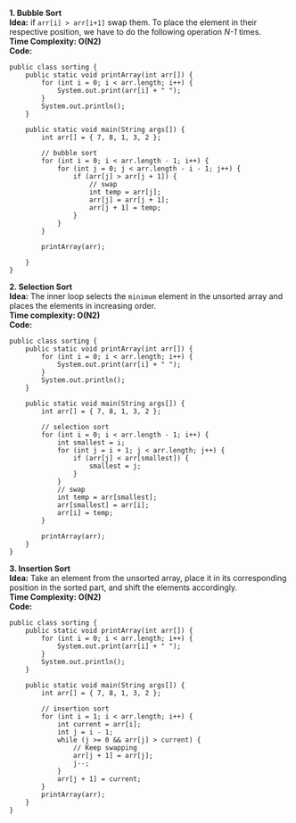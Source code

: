 **1. Bubble Sort**<br>
**Idea:** if `arr[i] > arr[i+1]` swap them. To place the element in their respective position, we have to do the following operation *N-1* times. <br>
**Time Complexity: O(N2)**<br>
**Code:**
```
public class sorting {
    public static void printArray(int arr[]) {
        for (int i = 0; i < arr.length; i++) {
            System.out.print(arr[i] + " ");
        }
        System.out.println();
    }

    public static void main(String args[]) {
        int arr[] = { 7, 8, 1, 3, 2 };

        // bubble sort
        for (int i = 0; i < arr.length - 1; i++) {
            for (int j = 0; j < arr.length - i - 1; j++) {
                if (arr[j] > arr[j + 1]) {
                    // swap
                    int temp = arr[j];
                    arr[j] = arr[j + 1];
                    arr[j + 1] = temp;
                }
            }
        }

        printArray(arr);

    }
}
```
**2. Selection Sort**<br>
**Idea:** The inner loop selects the `minimum` element in the unsorted array and places the elements in increasing order. <br>
**Time complexity: O(N2)**<br>
**Code:**<br>
```
public class sorting {
    public static void printArray(int arr[]) {
        for (int i = 0; i < arr.length; i++) {
            System.out.print(arr[i] + " ");
        }
        System.out.println();
    }

    public static void main(String args[]) {
        int arr[] = { 7, 8, 1, 3, 2 };

        // selection sort
        for (int i = 0; i < arr.length - 1; i++) {
            int smallest = i;
            for (int j = i + 1; j < arr.length; j++) {
                if (arr[j] < arr[smallest]) {
                    smallest = j;
                }
            }
            // swap
            int temp = arr[smallest];
            arr[smallest] = arr[i];
            arr[i] = temp;
        }

        printArray(arr);
    }
}
```
**3. Insertion Sort**<br>
**Idea:** Take an element from the unsorted array, place it in its corresponding position in the sorted part, and shift the elements accordingly. <br>
**Time Complexity: O(N2)**<br>
**Code:**<br>
```
public class sorting {
    public static void printArray(int arr[]) {
        for (int i = 0; i < arr.length; i++) {
            System.out.print(arr[i] + " ");
        }
        System.out.println();
    }

    public static void main(String args[]) {
        int arr[] = { 7, 8, 1, 3, 2 };

        // insertion sort
        for (int i = 1; i < arr.length; i++) {
            int current = arr[i];
            int j = i - 1;
            while (j >= 0 && arr[j] > current) {
                // Keep swapping
                arr[j + 1] = arr[j];
                j--;
            }
            arr[j + 1] = current;
        }
        printArray(arr);
    }
}
```